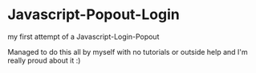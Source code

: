 # Javascript-Popout-Login

my first attempt of a Javascript-Login-Popout

Managed to do this all by myself with no tutorials or outside help and I'm really proud about it :)
